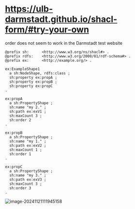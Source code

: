 # https://ulb-darmstadt.github.io/shacl-form/#try-your-own



order does not seem to work in the Darmstadt test website



```
@prefix sh:      <http://www.w3.org/ns/shacl#> .
@prefix rdfs:    <http://www.w3.org/2000/01/rdf-schema#> .
@prefix ex:      <http://example.org/> .

ex:ExampleShape1
  a sh:NodeShape, rdfs:class ;
  sh:property ex:propA ;
  sh:property ex:propB ;
  sh:property ex:propC
.

ex:propA
  a sh:PropertyShape ;
  sh:name "my 2." ;
  sh:path ex:exV1 ;
  sh:maxCount 3 ;
  sh:order 2 
.

ex:propB
  a sh:PropertyShape ;
  sh:name "my 1." ;
  sh:path ex:exV2 ;
  sh:maxCount 1 ;
  sh:order 1 
.

ex:propC
  a sh:PropertyShape ;
  sh:name "my 3." ;
  sh:path ex:exV3 ;
  sh:maxCount 3 ;
  sh:order 3 
.

```

![image-20241121111945158](/home/heinz/Dropbox/workspace/DPP-project/Test-external/image-20241121111945158.png)
